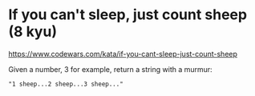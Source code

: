 # If you can't sleep, just count sheep (8 kyu)

https://www.codewars.com/kata/if-you-cant-sleep-just-count-sheep

Given a number, 3 for example, return a string with a murmur:

```
"1 sheep...2 sheep...3 sheep..."
```
